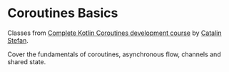 # Coroutines Basics

Classes from [Complete Kotlin Coroutines development course](https://www.udemy.com/course/coroutines/) by [Catalin Stefan](https://www.udemy.com/user/catalinstefan2/).

Cover the fundamentals of coroutines, asynchronous flow, channels and shared state.

